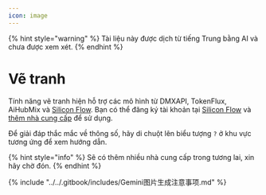 ```yaml
---
icon: image
---
```


{% hint style="warning" %}
Tài liệu này được dịch từ tiếng Trung bằng AI và chưa được xem xét.
{% endhint %}

# Vẽ tranh

Tính năng vẽ tranh hiện hỗ trợ các mô hình từ DMXAPI, TokenFlux, AiHubMix và [Silicon Flow](../../pre-basic/providers/siliconcloud.md). Bạn có thể đăng ký tài khoản tại [Silicon Flow](https://www.siliconflow.cn/) và [thêm nhà cung cấp](settings/providers.md) để sử dụng.

Để giải đáp thắc mắc về thông số, hãy di chuột lên biểu tượng `?` ở khu vực tương ứng để xem hướng dẫn.

{% hint style="info" %}
Sẽ có thêm nhiều nhà cung cấp trong tương lai, xin hãy chờ đón.
{% endhint %}

{% include "../../.gitbook/includes/Gemini图片生成注意事项.md" %}